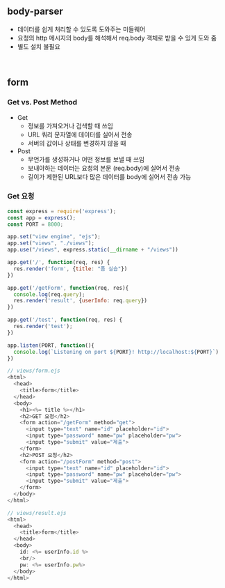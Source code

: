 ## body-parser
- 데이터를 쉽게 처리할 수 있도록 도와주는 미들웨어
- 요청의 http 메시지의 body를 해석해서 req.body 객체로 받을 수 있게 도와 줌
- 별도 설치 불필요
<br/>

## form
### Get vs. Post Method
- Get
  - 정보를 가져오거나 검색할 때 쓰임
  - URL 쿼리 문자열에 데이터를 실어서 전송
  - 서버의 값이나 상태를 변경하지 않을 때 
- Post
  - 무언가를 생성하거나 어떤 정보를 보낼 때 쓰임
  - 보내야하는 데이터는 요청의 본문 (req.body)에 실어서 전송
  - 길이가 제한된 URL보다 많은 데이터를 body에 실어서 전송 가능
### Get 요청
```javascript
const express = require('express');
const app = express();
const PORT = 8000;

app.set("view engine", "ejs");
app.set("views", "./views");
app.use("/views", express.static(__dirname + "/views"))

app.get('/', function(req, res) {
  res.render('form', {title: "폼 실습"})
})

app.get('/getForm', function(req, res){
  console.log(req.query);
  res.render('result', {userInfo: req.query})
})

app.get('/test', function(req, res) {
  res.render('test');
})

app.listen(PORT, function(){
  console.log(`Listening on port ${PORT}! http://localhost:${PORT}`)
})
```
```javascript
// views/form.ejs
<html>
  <head>
    <title>form</title>
  </head>
  <body>
    <h1><%= title %></h1>
    <h2>GET 요청</h2>
    <form action="/getForm" method="get">
      <input type="text" name="id" placeholder="id">
      <input type="password" name="pw" placeholder="pw">
      <input type="submit" value="제출">
    </form>
    <h2>POST 요청</h2>
    <form action="/postForm" method="post">
      <input type="text" name="id" placeholder="id">
      <input type="password" name="pw" placeholder="pw">
      <input type="submit" value="제출">
    </form>
  </body>
</html>
```
```javascript
// views/result.ejs
<html>
  <head>
    <title>form</title>
  </head>
  <body>
    id: <%= userInfo.id %>
    <br/>
    pw: <%= userInfo.pw%>
  </body>
</html>
```
